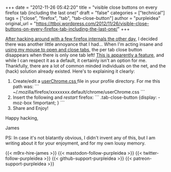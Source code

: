+++
date = "2012-11-26 05:42:20"
title = "visible close buttons on every firefox tab (including the last one)"
draft = "false"
categories = ["technical"]
tags = ["close", "firefox", "tab", "tab-close-button"]
author = "purpleidea"
original_url = "https://ttboj.wordpress.com/2012/11/26/visible-close-buttons-on-every-firefox-tab-including-the-last-one/"
+++

<a title="more rows and columns on firefox new tab page" href="/blog/2012/11/24/more-rows-and-columns-on-firefox-new-tab-page/">After hacking around with a few firefox internals the other day</a>, I decided there was another little annoyance that I had... When I'm acting insane and <a href="http://reddit.com/">using my mouse to open and close tabs</a>, the per tab close button disappears when there is only one tab left! <a href="https://bugzilla.mozilla.org/show_bug.cgi?id=455990">This is apparently a feature</a>, and while I can respect it as a default, it certainly isn't an option for me. Thankfully, there are a lot of common minded individuals on the net, and the (hack) solution already existed. Here's to explaining it clearly:
<ol>
	<li>Create/edit a <a href="http://kb.mozillazine.org/UserChrome.css">userChrome.css </a>file in your profile directory. For me this path was:
```
~/.mozilla/firefox/xxxxxxxx.default/chrome/userChrome.css
```
</li>
	<li>Insert the following and <em>restart </em>firefox:
```
.tab-close-button {display: -moz-box !important; }
```
</li>
	<li>Share and Enjoy!</li>
</ol>
Happy hacking,

James

PS: In case it's not blatantly obvious, I didn't invent any of this, but I am writing about it for your enjoyment, and for my own lousy memory.

{{< m9rx-hire-james >}}
{{< mastodon-follow-purpleidea >}}
{{< twitter-follow-purpleidea >}}
{{< github-support-purpleidea >}}
{{< patreon-support-purpleidea >}}
